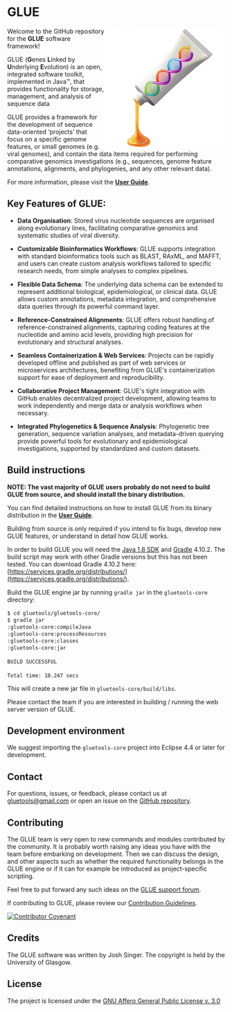 # GLUE

<img src="md/glue-logo.png" align="right" alt="" width="280" />

Welcome to the GitHub repository for the **GLUE** software framework!

GLUE (**G**enes **L**inked by **U**nderlying **E**volution) is an open, integrated software toolkit, implemented in Java™, that provides functionality for storage, management, and analysis of sequence data 

GLUE provides a framework for the development of sequence data-oriented ‘projects’ that focus on a specific genome features, or small genomes (e.g. viral genomes), and contain the data items required for performing comparative genomics investigations (e.g., sequences, genome feature annotations, alignments, and phylogenies, and any other relevant data).

For more information, please visit the **[User Guide](https://github.com/giffordlabcvr/gluetools/wiki)**.

## Key Features of GLUE:

-   **Data Organisation**: Stored virus nucleotide sequences are organised along evolutionary lines, facilitating comparative genomics and systematic studies of viral diversity.

-   **Customizable Bioinformatics Workflows**: GLUE supports integration with standard bioinformatics tools such as BLAST, RAxML, and MAFFT, and users can create custom analysis workflows tailored to specific research needs, from simple analyses to complex pipelines.

-   **Flexible Data Schema**: The underlying data schema can be extended to represent additional biological, epidemiological, or clinical data. GLUE allows custom annotations, metadata integration, and comprehensive data queries through its powerful command layer.

-   **Reference-Constrained Alignments**: GLUE offers robust handling of reference-constrained alignments, capturing coding features at the nucleotide and amino acid levels, providing high precision for evolutionary and structural analyses.

-   **Seamless Containerization & Web Services**: Projects can be rapidly developed offline and published as part of web services or microservices architectures, benefiting from GLUE's containerization support for ease of deployment and reproducibility.

-   **Collaborative Project Management**: GLUE's tight integration with GitHub enables decentralized project development, allowing teams to work independently and merge data or analysis workflows when necessary.

-   **Integrated Phylogenetics & Sequence Analysis**: Phylogenetic tree generation, sequence variation analyses, and metadata-driven querying provide powerful tools for evolutionary and epidemiological investigations, supported by standardized and custom datasets.

## Build instructions

**NOTE: The vast majority of GLUE users probably do not need to build GLUE from source, and should install the binary distribution.**

You can find detailed instructions on how to install GLUE from its binary distribution in the **[User Guide](https://github.com/giffordlabcvr/gluetools/wiki/Native-Installation)**.

Building from source is only required if you intend to fix bugs, develop new GLUE features, or understand in detail how GLUE works. 

In order to build GLUE you will need the [Java 1.8 SDK](http://www.oracle.com/technetwork/java/javase/downloads/jdk8-downloads-2133151.html) and [Gradle](https://gradle.org/) 4.10.2. The build script may work with other Gradle versions but this has not been tested. You can download Gradle 4.10.2 here: [https://services.gradle.org/distributions/](https://services.gradle.org/distributions/).

Build the GLUE engine jar by running `gradle jar` in the `gluetools-core` directory: 

```
$ cd gluetools/gluetools-core/
$ gradle jar
:gluetools-core:compileJava
:gluetools-core:processResources
:gluetools-core:classes
:gluetools-core:jar

BUILD SUCCESSFUL

Total time: 10.247 secs
```

This will create a new jar file in `gluetools-core/build/libs`.

Please contact the team if you are interested in building / running the web server version of GLUE.

## Development environment

We suggest importing the `gluetools-core` project into Eclipse 4.4 or later for development.

## Contact

For questions, issues, or feedback, please contact us at [gluetools@gmail.com](mailto:gluetools@gmail.com) or open an issue on the [GitHub repository](https://github.com/giffordlabcvr/gluetools/issues).

## Contributing

The GLUE team is very open to new commands and modules contributed by the community. It is probably worth raising any ideas you have with the team before embarking on development. Then we can discuss the design, and other aspects such as whether the required functionality belongs in the GLUE engine or if it can for example be introduced as project-specific scripting. 

Feel free to put forward any such ideas on the [GLUE support forum](https://groups.google.com/forum/#!forum/glue-support).

If contributing to GLUE, please review our [Contribution Guidelines](./md/CONTRIBUTING.md).

[![Contributor Covenant](https://img.shields.io/badge/Contributor%20Covenant-2.1-4baaaa.svg)](./md/code_of_conduct.md) 

## Credits

The GLUE software was written by Josh Singer. The copyright is held by the University of Glasgow.

## License

The project is licensed under the [GNU Affero General Public License v. 3.0](https://www.gnu.org/licenses/agpl-3.0.en.html)
